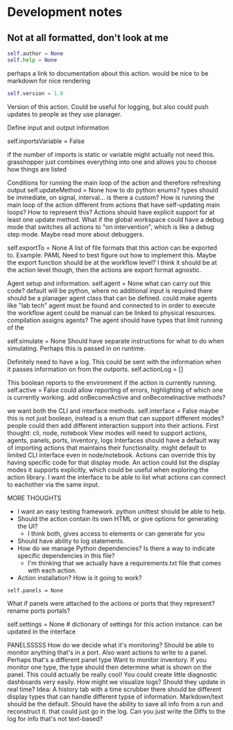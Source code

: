 # Development notes

## Not at all formatted, don't look at me

```python
self.author = None
self.help = None
```

perhaps a link to documentation about this action. would be nice to be markdown
for nice rendering

```python
self.version = 1.0
```

Version of this action. Could be useful for logging, but also could push updates
to people as they use planager.

Define input and output information

self.inportsVariable = False

if the number of imports is static or variable might actually not need this.
grasshopper just combines everything into one and allows you to choose how
things are listed

Conditions for running the main loop of the action and therefore refreshing
output self.updateMethod = None how to do python enums? types should be
immediate, on signal, interval... is there a custom? How is running the main
loop of the action different from actions that have self-updating main loops?
How to represent this? Actions should have explicit support for at least one
update method. What if the global workspace could have a debug mode that
switches all actions to "on intervention", which is like a debug step mode.
Maybe read more about debuggers.

self.exportTo = None A list of file formats that this action can be exported to.
Example: PAML Need to best figure out how to implement this. Maybe the export
function should be at the workflow level? I think it should be at the action
level though, then the actions are export format agnostic.

Agent setup and information. self.agent = None what can carry out this code?
default will be python, where no additional input is required there should be a
planager agent class that can be defined. could make agents like "lab tech"
agent must be found and connected to in order to execute the workflow agent
could be manual can be linked to physical resources. compilation assigns agents?
The agent should have types that limit running of the

self.simulate = None Should have separate instructions for what to do when
simulating. Perhaps this is passed in on runtime.

Definitely need to have a log. This could be sent with the information when it
passes information on from the outports. self.actionLog = []

This boolean reports to the environment if the action is currently running.
self.active = False could allow reporting of errors, highlighting of which one
is currently working. add onBecomeActive and onBecomeInactive methods?

we want both the CLI and interface methods. self.interface = False maybe this is
not just boolean, instead is a enum that can support different modes? people
could then add different interaction support into their actions. First thought:
cli, node, notebook View modes will need to support actions, agents, panels,
ports, inventory, logs Interfaces should have a default way of importing actions
that maintains their functionality. might default to limited CLI interface even
in node/notebook. Actions can override this by having specific code for that
display mode. An action could list the display modes it supports explicitly,
which could be useful when exploring the action library. I want the interface to
be able to list what actions can connect to eachother via the same input.

MORE THOUGHTS

- I want an easy testing framework. python unittest should be able to help.
- Should the action contain its own HTML or give options for generating the UI?
  - I think both, gives access to elements or can generate for you
- Should have ability to log statements.
- How do we manage Python dependencies? Is there a way to indicate specific
  dependencies in this file?
  - I'm thinking that we actually have a requirements.txt file that comes with
    each action.
- Action installation? How is it going to work?

`self.panels = None`

What if panels were attached to the actions or ports that they represent? rename
ports portals?

self.settings = None # dictionary of settings for this action instance. can be
updated in the interface

PANELSSSSS How do we decide what it's monitoring? Should be able to monitor
anything that's in a port. Also want actions to write to a panel. Perhaps that's
a different panel type Want to monitor inventory. If you monitor one type, the
type should then determine what is shown on the panel. This could actually be
really cool! You could create little diagnostic dashboards very easily. How
might we visualize logs? Should they update in real time? Idea: A history tab
with a time scrubber there should be different display types that can handle
different typse of information. Markdown/text should be the default. Should have
the ability to save all info from a run and reconstruct it. that could just go
in the log. Can you just write the Diffs to the log for info that's not
text-based?
